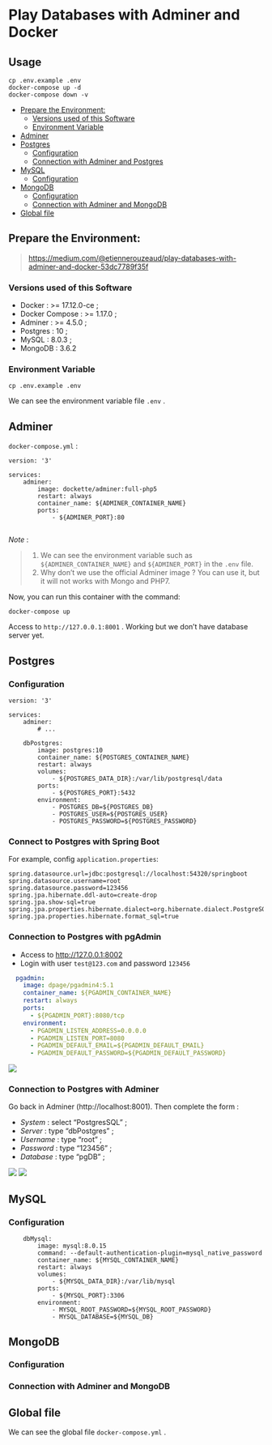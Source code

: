 # Play Databases with Adminer and Docker
## Usage
```
cp .env.example .env
docker-compose up -d
docker-compose down -v
```


<!-- vim-markdown-toc GFM -->

* [Prepare the Environment:](#prepare-the-environment)
    * [Versions used of this Software](#versions-used-of-this-software)
    * [Environment Variable](#environment-variable)
* [Adminer](#adminer)
* [Postgres](#postgres)
    * [Configuration](#configuration)
    * [Connection with Adminer and Postgres](#connection-with-adminer-and-postgres)
* [MySQL](#mysql)
    * [Configuration](#configuration-1)
* [MongoDB](#mongodb)
    * [Configuration](#configuration-2)
    * [Connection with Adminer and MongoDB](#connection-with-adminer-and-mongodb)
* [Global file](#global-file)

<!-- vim-markdown-toc -->

## Prepare the Environment:

> https://medium.com/@etiennerouzeaud/play-databases-with-adminer-and-docker-53dc7789f35f

### Versions used of this Software
- Docker : >= 17.12.0-ce ;
- Docker Compose : >= 1.17.0 ;
- Adminer : >= 4.5.0 ;
- Postgres : 10 ;
- MySQL : 8.0.3 ;
- MongoDB : 3.6.2

### Environment Variable
```
cp .env.example .env
```
We can see the environment variable file `.env` .

## Adminer
`docker-compose.yml` :
```
version: '3'

services:
    adminer:
        image: dockette/adminer:full-php5
        restart: always
        container_name: ${ADMINER_CONTAINER_NAME}
        ports:
            - ${ADMINER_PORT}:80


```
*Note* :
> 1. We can see the environment variable such as `${ADMINER_CONTAINER_NAME}` and `${ADMINER_PORT}` in the `.env` file.
> 1. Why don’t we use the official Adminer image ? You can use it, but it will not works with Mongo and PHP7.

Now, you can run this container with the command:
```
docker-compose up
```

Access to `http://127.0.0.1:8001` . Working but we don’t have database server yet.

## Postgres
### Configuration
```
version: '3'

services:
    adminer:
        # ...

    dbPostgres:
        image: postgres:10
        container_name: ${POSTGRES_CONTAINER_NAME}
        restart: always
        volumes:
            - ${POSTGRES_DATA_DIR}:/var/lib/postgresql/data
        ports:
            - ${POSTGRES_PORT}:5432
        environment:
            - POSTGRES_DB=${POSTGRES_DB}
            - POSTGRES_USER=${POSTGRES_USER}
            - POSTGRES_PASSWORD=${POSTGRES_PASSWORD}
```
### Connect to Postgres with Spring Boot
For example, config `application.properties`:
```
spring.datasource.url=jdbc:postgresql://localhost:54320/springboot
spring.datasource.username=root
spring.datasource.password=123456
spring.jpa.hibernate.ddl-auto=create-drop
spring.jpa.show-sql=true
spring.jpa.properties.hibernate.dialect=org.hibernate.dialect.PostgreSQLDialect
spring.jpa.properties.hibernate.format_sql=true
```

### Connection to Postgres with pgAdmin

- Access to http://127.0.0.1:8002
- Login with user `test@123.com` and password `123456`

``` yml
  pgadmin:
    image: dpage/pgadmin4:5.1
    container_name: ${PGADMIN_CONTAINER_NAME}
    restart: always
    ports:
      - ${PGADMIN_PORT}:8080/tcp
    environment: 
      - PGADMIN_LISTEN_ADDRESS=0.0.0.0
      - PGADMIN_LISTEN_PORT=8080
      - PGADMIN_DEFAULT_EMAIL=${PGADMIN_DEFAULT_EMAIL}
      - PGADMIN_DEFAULT_PASSWORD=${PGADMIN_DEFAULT_PASSWORD}
```

![](https://raw.githubusercontent.com/keer2345/docker-databases-with-adminer/master/images/pgadmin.png)

### Connection to Postgres with Adminer

Go back in Adminer (http://localhost:8001). Then complete the form :
- *System* : select “PostgresSQL” ;
- *Server* : type “dbPostgres” ;
- *Username* : type “root” ;
- *Password* : type “123456” ;
- *Database* : type “pgDB” ;

![](https://raw.githubusercontent.com/keer2345/docker-databases-with-adminer/master/images/postgre_login.png)
![](https://raw.githubusercontent.com/keer2345/docker-databases-with-adminer/master/images/postgre_welcome.png)


## MySQL
### Configuration
```
    dbMysql:
        image: mysql:8.0.15
        command: --default-authentication-plugin=mysql_native_password
        container_name: ${MYSQL_CONTAINER_NAME}
        restart: always
        volumes:
            - ${MYSQL_DATA_DIR}:/var/lib/mysql
        ports:
            - ${MYSQL_PORT}:3306
        environment:
            - MYSQL_ROOT_PASSWORD=${MYSQL_ROOT_PASSWORD}
            - MYSQL_DATABASE=${MYSQL_DB}
```

## MongoDB
### Configuration
### Connection with Adminer and MongoDB

## Global file
We can see the global file `docker-compose.yml` .
